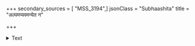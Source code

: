 +++
secondary_sources = [ "MSS_3194",]
jsonClass = "Subhaashita"
title = "अल्पमप्यवमन्येत न"

+++

<details><summary>Text</summary>

अल्पमप्यवमन्येत न शत्रुर्बलदर्पितः।  
रामेण रामः शिशुना ब्राह्मण्यदययोज्झितः॥
</details>
